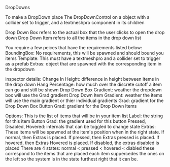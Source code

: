 DropDowns

To make a DropDown place The DropDownControl on a object with a collider set to trigger, and a textmeshpro component in its children

Drop Down Box refers to the actual box that the user clicks to open the drop down
Drop Down Item refers to all the items in the drop down list

You require a few peices that have the requirements listed below:
   BoundingBox: No requirements, this will be spawned and should bound you items
   Template: This must have a textmeshpro and a collider set to trigger as a prefab
   Extras: object that are spawned with the corresponding item in the dropdown
   
inspector details:
   Change In Height: difference in height between items in the drop down
   Hang Percentage: how much over the discrete cutoff a item can go and still be shown
   Drop Down Box Gradient: weather the dropdown box will use the Grad gradient
   Drop Down Item Gradient: weather the items will use the main gradient or thier individual gradients
   Grad: gradient for the Drop Down Box
   Button Grad: gradient for the Drop Down Items
   
   Options: This is the list of items that will be in your item list
   Label: the string for this item
   Button Grad: the gradient used for this button
   Pressed, Disabled, Hovered: internals that can be toggled to change state
   Extras: These items will be spawned at the item's position when in the right state.
           If normal, then Extras is placed. If pressed, then Extras pressed is placed.
           If hovered, then Extras Hovered is placed. If disabled, the extras disabled is placed
   There are 4 states: normal < pressed < hovered < diabled these correspond to the items that are placed
       each item suppercedes the ones on the left so the system is in the state furthest right that it can be.
   
